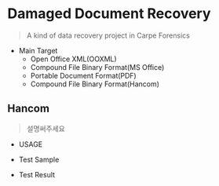 # Damaged Document Recovery

> A kind of data recovery project in Carpe Forensics

- Main Target
	- Open Office XML(OOXML)
	- Compound File Binary Format(MS Office)
	- Portable Document Format(PDF)
	- Compound File Binary Format(Hancom)

## Hancom
> 설명써주세요

- USAGE

- Test Sample

- Test Result
